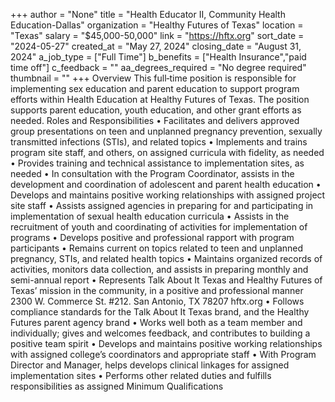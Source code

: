 +++
author = "None"
title = "Health Educator II, Community Health Education-Dallas"
organization = "Healthy Futures of Texas"
location = "Texas"
salary = "$45,000-50,000"
link = "https://hftx.org"
sort_date = "2024-05-27"
created_at = "May 27, 2024"
closing_date = "August 31, 2024"
a_job_type = ["Full Time"]
b_benefits = ["Health Insurance","paid time off"]
c_feedback = ""
aa_degrees_required = "No degree required"
thumbnail = ""
+++
Overview
This full‐time position is responsible for implementing sex education and parent
education to support program efforts within Health Education at Healthy Futures of
Texas. The position supports parent education, youth education, and other grant efforts
as needed.
Roles and Responsibilities
• Facilitates and delivers approved group presentations on teen and unplanned
pregnancy prevention, sexually transmitted infections (STIs), and related topics
• Implements and trains program site staff, and others, on assigned curricula with
fidelity, as needed
• Provides training and technical assistance to implementation sites, as needed
• In consultation with the Program Coordinator, assists in the development
and coordination of adolescent and parent health education
• Develops and maintains positive working relationships with assigned project site
staff
• Assists assigned agencies in preparing for and participating in implementation of
sexual health education curricula
• Assists in the recruitment of youth and coordinating of activities for
implementation of programs
• Develops positive and professional rapport with program participants
• Remains current on topics related to teen and unplanned pregnancy, STIs, and
related health topics
• Maintains organized records of activities, monitors data collection, and assists in
preparing monthly and semi-annual report
• Represents Talk About It Texas and Healthy Futures of Texas’ mission in the
community, in a positive and professional manner
2300 W. Commerce St. #212. San Antonio, TX 78207
hftx.org
• Follows compliance standards for the Talk About It Texas brand,
and the Healthy Futures parent agency brand
• Works well both as a team member and individually; gives and
welcomes feedback, and contributes to building a positive team spirit
• Develops and maintains positive working relationships with assigned
college’s coordinators and appropriate staff
• With Program Director and Manager, helps develops clinical linkages for
assigned implementation sites
• Performs other related duties and fulfills responsibilities as assigned
Minimum Qualifications